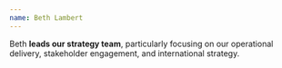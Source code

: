 ```yaml
---
name: Beth Lambert
---
```

Beth **leads our strategy team**, particularly focusing on our operational delivery, stakeholder engagement, and international strategy.